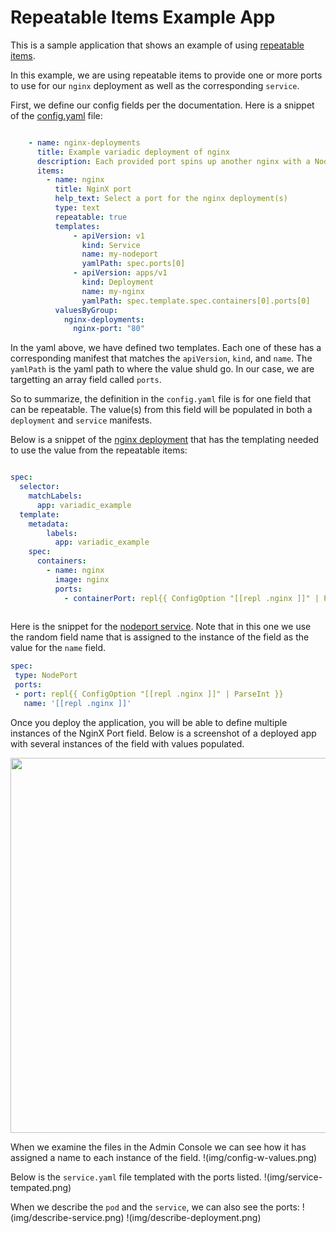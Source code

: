 <h1>Repeatable Items Example App</h1>

This is a sample application that shows an example of using [repeatable items](https://docs.replicated.com/reference/custom-resource-config#repeatable-items). 

In this example, we are using repeatable items to provide one or more ports to use for our `nginx` deployment as well as the corresponding `service`.

First, we define our config fields per the documentation. Here is a snippet of the [config.yaml](manifests/config.yaml) file:

```yaml

    - name: nginx-deployments
      title: Example variadic deployment of nginx
      description: Each provided port spins up another nginx with a NodePort service attached
      items:
        - name: nginx
          title: NginX port
          help_text: Select a port for the nginx deployment(s)
          type: text
          repeatable: true
          templates:
              - apiVersion: v1
                kind: Service
                name: my-nodeport
                yamlPath: spec.ports[0]
              - apiVersion: apps/v1
                kind: Deployment
                name: my-nginx
                yamlPath: spec.template.spec.containers[0].ports[0]
          valuesByGroup:
            nginx-deployments:
              nginx-port: "80"

```
In the yaml above, we have defined two templates. Each one of these has a corresponding manifest that matches the `apiVersion`, `kind`, and `name`. The `yamlPath` is the yaml path to where the value shuld go. In our case, we are targetting an array field called `ports`.

So to summarize, the definition in the `config.yaml` file is for one field that can be repeatable. The value(s) from this field will be populated in both a `deployment` and `service` manifests.

Below is a snippet of the [nginx deployment](manifests/deployment.yaml) that has the templating needed to use the value from the repeatable items:

``` yaml

spec:
  selector:
    matchLabels:
      app: variadic_example
  template:
    metadata:
        labels:
          app: variadic_example
    spec:
      containers:
        - name: nginx
          image: nginx
          ports:
            - containerPort: repl{{ ConfigOption "[[repl .nginx ]]" | ParseInt }}
         
 ```
 
 Here is the snippet for the [nodeport service](manifests/service.yaml). Note that in this one we use the random field name that is assigned to the instance of the field as the value for the `name` field.
 
 ```yaml
 spec:
  type: NodePort
  ports:
  - port: repl{{ ConfigOption "[[repl .nginx ]]" | ParseInt }}
    name: '[[repl .nginx ]]'
 
 ```
 
Once you deploy the application, you will be able to define multiple instances of the NginX Port field. Below is a screenshot of a deployed app with several instances of the field with values populated.

<p align="center"><img src=".img/fields-rendered-with-values.png" width=600></img></p>


When we examine the files in the Admin Console we can see how it has assigned a name to each instance of the field.
!(img/config-w-values.png)

Below is the `service.yaml` file templated with the ports listed.
!(img/service-tempated.png)

When we describe the `pod` and the `service`, we can also see the ports:
!(img/describe-service.png)
!(img/describe-deployment.png)

